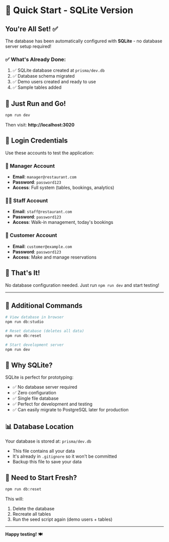 # 🚀 Quick Start - SQLite Version

## You're All Set! ✅

The database has been automatically configured with **SQLite** - no database server setup required!

### ✅ What's Already Done:

1. ✅ SQLite database created at `prisma/dev.db`
2. ✅ Database schema migrated
3. ✅ Demo users created and ready to use
4. ✅ Sample tables added

## 🎯 Just Run and Go!

```bash
npm run dev
```

Then visit: **http://localhost:3020**

## 👤 Login Credentials

Use these accounts to test the application:

### 👔 Manager Account
- **Email**: `manager@restaurant.com`
- **Password**: `password123`
- **Access**: Full system (tables, bookings, analytics)

### 🧑‍💼 Staff Account
- **Email**: `staff@restaurant.com`
- **Password**: `password123`
- **Access**: Walk-in management, today's bookings

### 👤 Customer Account
- **Email**: `customer@example.com`
- **Password**: `password123`
- **Access**: Make and manage reservations

## 🎉 That's It!

No database configuration needed. Just run `npm run dev` and start testing!

---

## 📝 Additional Commands

```bash
# View database in browser
npm run db:studio

# Reset database (deletes all data)
npm run db:reset

# Start development server
npm run dev
```

## 🔧 Why SQLite?

SQLite is perfect for prototyping:
- ✅ No database server required
- ✅ Zero configuration
- ✅ Single file database
- ✅ Perfect for development and testing
- ✅ Can easily migrate to PostgreSQL later for production

## 📊 Database Location

Your database is stored at: `prisma/dev.db`
- This file contains all your data
- It's already in `.gitignore` so it won't be committed
- Backup this file to save your data

## 🔄 Need to Start Fresh?

```bash
npm run db:reset
```

This will:
1. Delete the database
2. Recreate all tables
3. Run the seed script again (demo users + tables)

---

**Happy testing!** 🍽️

